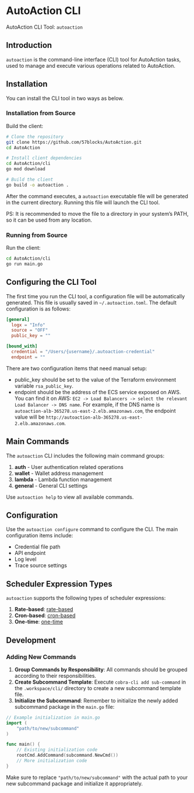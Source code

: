 # AutoAction CLI

AutoAction CLI Tool: `autoaction`

## Introduction

`autoaction` is the command-line interface (CLI) tool for AutoAction tasks, used to manage and execute various operations related to AutoAction.

## Installation

You can install the CLI tool in two ways as below.

### Installation from Source

Build the client:

```bash
# Clone the repository
git clone https://github.com/57blocks/AutoAction.git
cd AutoAction

# Install client dependencies
cd AutoAction/cli
go mod download

# Build the client
go build -o autoaction .
```

After the command executes, a `autoaction` executable file will be generated in the current directory. Running this file will launch the CLI tool.

PS: It is recommended to move the file to a directory in your system’s PATH, so it can be used from any location.

### Running from Source

Run the client:

```bash
cd AutoAction/cli
go run main.go
```

## Configuring the CLI Tool

The first time you run the CLI tool, a configuration file will be automatically generated. This file is usually saved in `~/.autoaction.toml`. The default configuration is as follows:

```toml
[general]
  logx = "Info"
  source = "OFF"
  public_key = ""

[bound_with]
  credential = "/Users/{username}/.autoaction-credential"
  endpoint = ""
```

There are two configuration items that need manual setup:

- public_key should be set to the value of the Terraform environment variable `rsa_public_key`.
- endpoint should be the address of the ECS service exposed on AWS. You can find it on AWS: `EC2 -> Load Balancers -> select the relevant Load Balancer -> DNS name`. For example, if the DNS name is `autoaction-alb-365278.us-east-2.elb.amazonaws.com`, the endpoint value will be `http://autoaction-alb-365278.us-east-2.elb.amazonaws.com`.

## Main Commands

The `autoaction` CLI includes the following main command groups:

1. **auth** - User authentication related operations
2. **wallet** - Wallet address management
3. **lambda** - Lambda function management
4. **general** - General CLI settings

Use `autoaction help` to view all available commands.

## Configuration

Use the `autoaction configure` command to configure the CLI. The main configuration items include:

- Credential file path
- API endpoint
- Log level
- Trace source settings

## Scheduler Expression Types

`autoaction` supports the following types of scheduler expressions:

1. **Rate-based**: [rate-based](https://docs.aws.amazon.com/scheduler/latest/UserGuide/schedule-types.html#rate-based)
2. **Cron-based**: [cron-based](https://docs.aws.amazon.com/scheduler/latest/UserGuide/schedule-types.html#cron-based)
3. **One-time**: [one-time](https://docs.aws.amazon.com/scheduler/latest/UserGuide/schedule-types.html#one-time)

## Development

### Adding New Commands

1. **Group Commands by Responsibility**: All commands should be grouped according to their responsibilities.
2. **Create Subcommand Template**: Execute `cobra-cli add sub-command` in the `.workspace/cli/` directory to create a new subcommand template file.
3. **Initialize the Subcommand**: Remember to initialize the newly added subcommand package in the `main.go` file:

```go
// Example initialization in main.go
import (
    "path/to/new/subcommand"
)

func main() {
    // Existing initialization code
    rootCmd.AddCommand(subcommand.NewCmd())
    // More initialization code
}
```

Make sure to replace `"path/to/new/subcommand"` with the actual path to your new subcommand package and initialize it appropriately.

